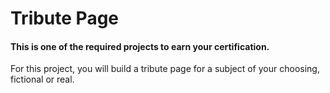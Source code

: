 # Tribute Page

#### This is one of the required projects to earn your certification.

For this project, you will build a tribute page for a subject of your choosing, fictional or real.
